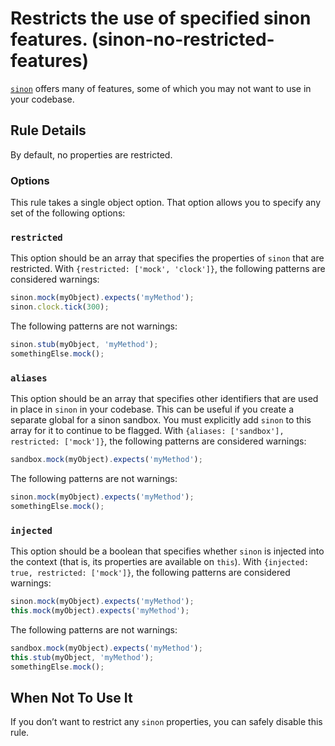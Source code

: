 # Restricts the use of specified sinon features. (sinon-no-restricted-features)

[`sinon`](http://sinonjs.org) offers many of features, some of which you may not want to use in your codebase.

## Rule Details

By default, no properties are restricted.

### Options

This rule takes a single object option. That option allows you to specify any set of the following options:

### `restricted`

This option should be an array that specifies the properties of `sinon` that are restricted. With `{restricted: ['mock', 'clock']}`, the following patterns are considered warnings:

```js
sinon.mock(myObject).expects('myMethod');
sinon.clock.tick(300);
```

The following patterns are not warnings:

```js
sinon.stub(myObject, 'myMethod');
somethingElse.mock();
```

### `aliases`

This option should be an array that specifies other identifiers that are used in place in `sinon` in your codebase. This can be useful if you create a separate global for a sinon sandbox. You must explicitly add `sinon` to this array for it to continue to be flagged. With `{aliases: ['sandbox'], restricted: ['mock']}`, the following patterns are considered warnings:

```js
sandbox.mock(myObject).expects('myMethod');
```

The following patterns are not warnings:

```js
sinon.mock(myObject).expects('myMethod');
somethingElse.mock();
```

### `injected`

This option should be a boolean that specifies whether `sinon` is injected into the context (that is, its properties are available on `this`). With `{injected: true, restricted: ['mock']}`, the following patterns are considered warnings:

```js
sinon.mock(myObject).expects('myMethod');
this.mock(myObject).expects('myMethod');
```

The following patterns are not warnings:

```js
sandbox.mock(myObject).expects('myMethod');
this.stub(myObject, 'myMethod');
somethingElse.mock();
```

## When Not To Use It

If you don’t want to restrict any `sinon` properties, you can safely disable this rule.
